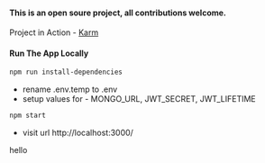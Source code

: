 #### This is an open soure project, all contributions welcome.

Project in Action - [Karm](https://www.zealact.com/)

#### Run The App Locally

```sh
npm run install-dependencies
```

- rename .env.temp to .env
- setup values for - MONGO_URL, JWT_SECRET, JWT_LIFETIME

```sh
npm start
```

- visit url http://localhost:3000/

hello
